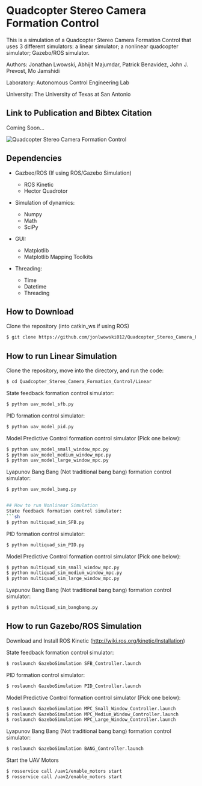 # Quadcopter Stereo Camera Formation Control
This is a simulation of a Quadcopter Stereo Camera Formation Control that uses 3 different simulators: a linear simulator; a nonlinear quadcopter simulator; Gazebo/ROS simulator. 

Authors: Jonathan Lwowski, Abhijit Majumdar, Patrick Benavidez, John J. Prevost, Mo Jamshidi

Laboratory: Autonomous Control Engineering Lab

University: The University of Texas at San Antonio

## Link to Publication and Bibtex Citation
Coming Soon...

![Quadcopter Stereo Camera Formation Control](/formctrl.gif?raw=true "formctrl")

## Dependencies
- Gazbeo/ROS (If using ROS/Gazebo Simulation)
    - ROS Kinetic
    - Hector Quadrotor

- Simulation of dynamics:
    - Numpy
    - Math
    - SciPy
- GUI:
    - Matplotlib
    - Matplotlib Mapping Toolkits
- Threading:
    - Time
    - Datetime
    - Threading

## How to Download 
Clone the repository (into catkin_ws if using ROS)
```sh
$ git clone https://github.com/jonlwowski012/Quadcopter_Stereo_Camera_Formation_Control.git
```
## How to run Linear Simulation
Clone the repository, move into the directory, and run the code:
```sh
$ cd Quadcopter_Stereo_Camera_Formation_Control/Linear
```
State feedback formation control simulator:
```sh
$ python uav_model_sfb.py
```
PID formation control simulator:
```sh
$ python uav_model_pid.py
```
Model Predictive Control formation control simulator (Pick one below):
```sh
$ python uav_model_small_window_mpc.py
$ python uav_model_medium_window_mpc.py
$ python uav_model_large_window_mpc.py
```
Lyapunov Bang Bang (Not traditional bang bang) formation control simulator:
```sh
$ python uav_model_bang.py


## How to run Nonlinear Simulation
State feedback formation control simulator:
```sh
$ python multiquad_sim_SFB.py
```
PID formation control simulator:
```sh
$ python multiquad_sim_PID.py
```
Model Predictive Control formation control simulator (Pick one below):
```sh
$ python multiquad_sim_small_window_mpc.py
$ python multiquad_sim_medium_window_mpc.py
$ python multiquad_sim_large_window_mpc.py
```
Lyapunov Bang Bang (Not traditional bang bang) formation control simulator:
```sh
$ python multiquad_sim_bangbang.py
```

## How to run Gazebo/ROS Simulation
Download and Install ROS Kinetic (http://wiki.ros.org/kinetic/Installation)

State feedback formation control simulator:
```sh
$ roslaunch GazeboSimulation SFB_Controller.launch 
```
PID formation control simulator:
```sh
$ roslaunch GazeboSimulation PID_Controller.launch 
```
Model Predictive Control formation control simulator (Pick one below):
```sh
$ roslaunch GazeboSimulation MPC_Small_Window_Controller.launch 
$ roslaunch GazeboSimulation MPC_Medium_Window_Controller.launch 
$ roslaunch GazeboSimulation MPC_Large_Window_Controller.launch 
```
Lyapunov Bang Bang (Not traditional bang bang) formation control simulator:
```sh
$ roslaunch GazeboSimulation BANG_Controller.launch 
```

Start the UAV Motors
```sh
$ rosservice call /uav1/enable_motors start
$ rosservice call /uav2/enable_motors start
```


